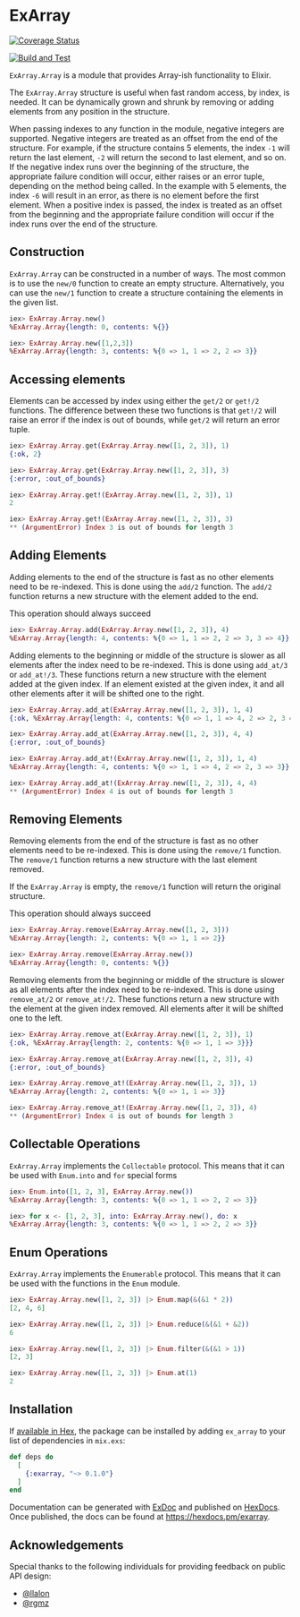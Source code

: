 # ExArray

[![Coverage Status](https://coveralls.io/repos/github/tajacks/ex-array/badge.svg?branch=main)](https://coveralls.io/github/tajacks/ex-array?branch=main)

[![Build and Test](https://github.com/tajacks/ex-array/actions/workflows/elixir-build-and-test.yml/badge.svg)](https://github.com/tajacks/ex-array/actions/workflows/elixir-build-and-test.yml)

`ExArray.Array` is a module that provides Array-ish functionality to Elixir.

The `ExArray.Array` structure is useful when fast random access, by index, is needed. It can be dynamically grown 
and shrunk by removing or adding elements from any position in the structure. 

When passing indexes to any function in the module, negative integers are supported. Negative integers are treated as 
an offset from the end of the structure. For example, if the structure contains 5 elements, the index `-1` will return 
the last element, `-2` will return the second to last element, and so on. If the negative index runs over the beginning
of the structure, the appropriate failure condition will occur, either raises or an error tuple, depending on the 
method being called. In the example with 5 elements, the index `-6` will result in an error, as there is no element 
before the first element. When a positive index is passed, the index is treated as an offset from the beginning and 
the appropriate failure condition will occur if the index runs over the end of the structure.

## Construction

`ExArray.Array` can be constructed in a number of ways. The most common is to use the `new/0` 
function to create an empty structure. Alternatively, you can use the `new/1` function to create a structure
containing the elements in the given list.

```elixir 
iex> ExArray.Array.new()
%ExArray.Array{length: 0, contents: %{}}

iex> ExArray.Array.new([1,2,3])
%ExArray.Array{length: 3, contents: %{0 => 1, 1 => 2, 2 => 3}}
```

## Accessing elements

Elements can be accessed by index using either the `get/2` or `get!/2` functions. The difference between these two 
functions is that `get!/2` will raise an error if the index is out of bounds, while `get/2` will return an error 
tuple. 

```elixir
iex> ExArray.Array.get(ExArray.Array.new([1, 2, 3]), 1)
{:ok, 2}

iex> ExArray.Array.get(ExArray.Array.new([1, 2, 3]), 3)
{:error, :out_of_bounds}

iex> ExArray.Array.get!(ExArray.Array.new([1, 2, 3]), 1)
2

iex> ExArray.Array.get!(ExArray.Array.new([1, 2, 3]), 3)
** (ArgumentError) Index 3 is out of bounds for length 3
```

## Adding Elements

Adding elements to the end of the structure is fast as no other elements need to be re-indexed. This is done using 
the `add/2` function. The `add/2` function returns a new structure with the element added to the end. 

This operation should always succeed

```elixir
iex> ExArray.Array.add(ExArray.Array.new([1, 2, 3]), 4)
%ExArray.Array{length: 4, contents: %{0 => 1, 1 => 2, 2 => 3, 3 => 4}}
```

Adding elements to the beginning or middle of the structure is slower as all elements after the index need to be 
re-indexed. This is done using `add_at/3` or `add_at!/3`. These functions return a new structure with the element added at the given index. If an element existed at the given index, it and all other elements after it will be shifted one to the right. 

```elixir 
iex> ExArray.Array.add_at(ExArray.Array.new([1, 2, 3]), 1, 4) 
{:ok, %ExArray.Array{length: 4, contents: %{0 => 1, 1 => 4, 2 => 2, 3 => 3}}}

iex> ExArray.Array.add_at(ExArray.Array.new([1, 2, 3]), 4, 4)
{:error, :out_of_bounds}

iex> ExArray.Array.add_at!(ExArray.Array.new([1, 2, 3]), 1, 4)
%ExArray.Array{length: 4, contents: %{0 => 1, 1 => 4, 2 => 2, 3 => 3}}

iex> ExArray.Array.add_at!(ExArray.Array.new([1, 2, 3]), 4, 4)
** (ArgumentError) Index 4 is out of bounds for length 3
```

## Removing Elements 

Removing elements from the end of the structure is fast as no other elements need to be re-indexed. This is done 
using the `remove/1` function. The `remove/1` function returns a new structure with the last element removed. 

If the `ExArray.Array` is empty, the `remove/1` function will return the original structure.

This operation should always succeed

```elixir 
iex> ExArray.Array.remove(ExArray.Array.new([1, 2, 3]))
%ExArray.Array{length: 2, contents: %{0 => 1, 1 => 2}}

iex> ExArray.Array.remove(ExArray.Array.new())
%ExArray.Array{length: 0, contents: %{}}
```

Removing elements from the beginning or middle of the structure is slower as all elements after the index need to be
re-indexed. This is done using `remove_at/2` or `remove_at!/2`. These functions return a new structure with the 
element at the given index removed. All elements after it will be shifted one to the left. 

```elixir
iex> ExArray.Array.remove_at(ExArray.Array.new([1, 2, 3]), 1)
{:ok, %ExArray.Array{length: 2, contents: %{0 => 1, 1 => 3}}}

iex> ExArray.Array.remove_at(ExArray.Array.new([1, 2, 3]), 4)
{:error, :out_of_bounds}

iex> ExArray.Array.remove_at!(ExArray.Array.new([1, 2, 3]), 1)
%ExArray.Array{length: 2, contents: %{0 => 1, 1 => 3}}

iex> ExArray.Array.remove_at!(ExArray.Array.new([1, 2, 3]), 4)
** (ArgumentError) Index 4 is out of bounds for length 3
```

## Collectable Operations 

`ExArray.Array` implements the `Collectable` protocol. This means that it can be used with `Enum.into` and `for` 
special forms

```elixir
iex> Enum.into([1, 2, 3], ExArray.Array.new())
%ExArray.Array{length: 3, contents: %{0 => 1, 1 => 2, 2 => 3}}

iex> for x <- [1, 2, 3], into: ExArray.Array.new(), do: x
%ExArray.Array{length: 3, contents: %{0 => 1, 1 => 2, 2 => 3}}
```

## Enum Operations

`ExArray.Array` implements the `Enumerable` protocol. This means that it can be used with the functions 
in the `Enum` module. 

```elixir 
iex> ExArray.Array.new([1, 2, 3]) |> Enum.map(&(&1 * 2))
[2, 4, 6]

iex> ExArray.Array.new([1, 2, 3]) |> Enum.reduce(&(&1 + &2))
6

iex> ExArray.Array.new([1, 2, 3]) |> Enum.filter(&(&1 > 1))
[2, 3]

iex> ExArray.Array.new([1, 2, 3]) |> Enum.at(1)
2
```

## Installation

If [available in Hex](https://hex.pm/docs/publish), the package can be installed
by adding `ex_array` to your list of dependencies in `mix.exs`:

```elixir
def deps do
  [
    {:exarray, "~> 0.1.0"}
  ]
end
```

Documentation can be generated with [ExDoc](https://github.com/elixir-lang/ex_doc)
and published on [HexDocs](https://hexdocs.pm). Once published, the docs can
be found at <https://hexdocs.pm/exarray>.

## Acknowledgements

Special thanks to the following individuals for providing feedback on public API design:

- [@llalon](https://github.com/llalon)
- [@rgmz](https://github.com/rgmz)
